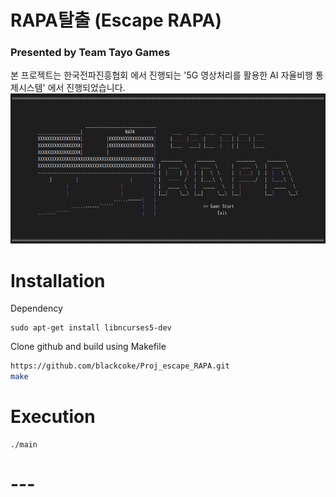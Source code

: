 # RAPA탈출 (Escape RAPA)
### Presented by Team Tayo Games
본 프로젝트는 한국전파진흥협회 에서 진행되는 '5G 영상처리를 활용한 AI 자율비행 통제시스템' 에서 진행되었습니다.
<img src='static/startmenu.png'>

# Installation
Dependency
```
sudo apt-get install libncurses5-dev
```
Clone github and build using Makefile
```bash
https://github.com/blackcoke/Proj_escape_RAPA.git
make
```

# Execution
```
./main
```


# ---
<!-- 플레이어 캐릭터 구현
점프, 슬라이드, 좌우이동 구현
화면 구성
화면을 움직이는 것
화면 내에서 이동 제한
메인 메뉴 구성

적, 장애물 구현 -->
